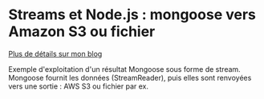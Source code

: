# Streams et Node.js : mongoose vers Amazon S3 ou fichier

[Plus de détails sur mon blog](http://lapetitepausetechnique.net/2016/03/streams-et-node-…on-s3-ou-fichier/)

Exemple d'exploitation d'un résultat Mongoose sous forme de stream.
Mongoose fournit les données (StreamReader), puis elles sont renvoyées vers une sortie : AWS S3 ou fichier par ex.

